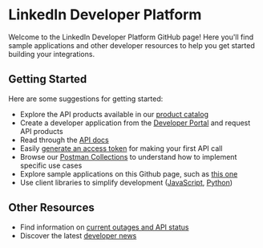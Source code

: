 # LinkedIn Developer Platform

Welcome to the LinkedIn Developer Platform GitHub page! Here you'll find sample applications and other developer resources to help you get started building your integrations.


## Getting Started

Here are some suggestions for getting started:

- Explore the API products available in our [product catalog](https://developer.linkedin.com/product-catalog)
- Create a developer application from the [Developer Portal](https://www.linkedin.com/developers/apps/new) and request API products
- Read through the [API docs](https://learn.microsoft.com/linkedin/)
- Easily [generate an access token](https://www.linkedin.com/developers/tools/oauth/token-generator) for making your first API call
- Browse our [Postman Collections](https://www.postman.com/linkedin-developer-apis) to understand how to implement specific use cases
- Explore sample applications on this Github page, such as [this one](https://github.com/linkedin-samples/java-sample-application)
- Use client libraries to simplify development ([JavaScript](https://github.com/linkedin-developers/linkedin-api-js-client), [Python](https://github.com/linkedin-developers/linkedin-api-python-client))

## Other Resources

- Find information on [current outages and API status](https://www.linkedin-apistatus.com/)
- Discover the latest [developer news](https://www.linkedin.com/content/developers/news)
